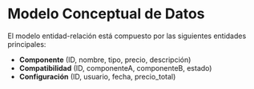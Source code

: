 # Modelo Conceptual de Datos

El modelo entidad-relación está compuesto por las siguientes entidades principales:

- **Componente** (ID, nombre, tipo, precio, descripción)
- **Compatibilidad** (ID, componenteA, componenteB, estado)
- **Configuración** (ID, usuario, fecha, precio_total)

